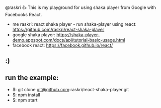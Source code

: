 @raskri :+1: This is my playground for using shaka player from Google with Facebooks React.

- me raskri: react shaka player - run shaka-player using react: https://github.com/raskri/react-shaka-player
- google shaka player: https://shaka-player-demo.appspot.com/docs/api/tutorial-basic-usage.html
- facebook react: https://facebook.github.io/react/

## :)

## run the example:
- $: git clone git@github.com:raskri/react-shaka-player.git
- $: npm install
- $: npm start